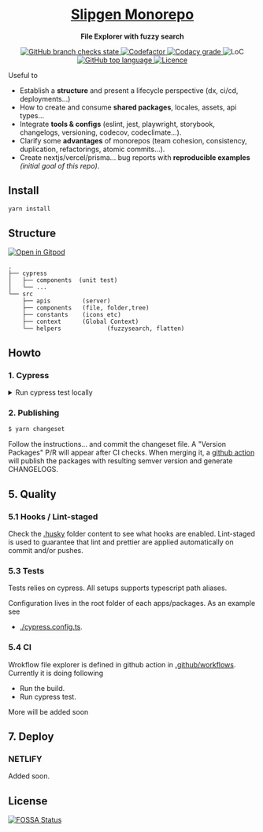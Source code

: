 <div align="center">
  <h1 align="center"><a aria-label="File Explorer" href="https://github.com/Anulesh/file-explorer">Slipgen Monorepo</a></h1>
  <p align="center"><strong>File Explorer with fuzzy search</strong></p>
</div>
<p align="center">
  <a aria-label="Build" href="https://github.com/Anulesh/file-explorer/actions/workflows/node.js.yml?query=workflow%3A%22%22File+Explorer%22%22++">
    <img alt="GitHub branch checks state" src="https://img.shields.io/github/checks-status/Anulesh/file-explorer/main?label=CI&logo=github&style=flat-square">
  </a>
  <a aria-label="Codefactor grade" href="https://www.codefactor.io/repository/github/Anulesh/file-explorer">
    <img alt="Codefactor" src="https://img.shields.io/codefactor/grade/github/Anulesh/file-explorer?label=Codefactor&logo=codefactor&style=flat-quare&labelColor=000000" />
  </a>
  <a aria-label="Codacy grade" href="https://app.codacy.com/organizations/gh/Anulesh/dashboard?utm_source=github.com&amp;utm_medium=referral&amp;utm_content=Anulesh/file-explorer&amp;utm_campaign=Badge_Grade">
    <img alt="Codacy grade" src="https://img.shields.io/codacy/grade/dff9c944af284a0fad4e165eb1727467?logo=codacy&style=flat-square&labelColor=000&label=Codacy">
  </a>
  <a aria-label="LoC">  
    <img alt="LoC" src="https://img.shields.io/tokei/lines/github/Anulesh/file-explorer?style=flat-quare&labelColor=000000" />
  </a>
  <a aria-label="Top language" href="https://github.com/Anulesh/file-explorer/search?l=typescript">
    <img alt="GitHub top language" src="https://img.shields.io/github/languages/top/Anulesh/file-explorer?style=flat-square&labelColor=000&color=blue">
  </a>
  <a aria-label="Licence" href="https://github.com/Anulesh/file-explorer/blob/main/LICENSE">
    <img alt="Licence" src="https://img.shields.io/github/license/Anulesh/file-explorer?style=flat-quare&labelColor=000000" />
  </a>
</p>

Useful to

- Establish a **structure** and present a lifecycle perspective (dx, ci/cd, deployments...)
- How to create and consume **shared packages**, locales, assets, api types...
- Integrate **tools & configs** (eslint, jest, playwright, storybook, changelogs, versioning, codecov, codeclimate...).
- Clarify some **advantages** of monorepos (team cohesion, consistency, duplication, refactorings, atomic commits...).
- Create nextjs/vercel/prisma... bug reports with **reproducible examples** _(initial goal of this repo)_.

## Install

```bash
yarn install
```

## Structure

[![Open in Gitpod](https://img.shields.io/badge/Open%20In-Gitpod.io-%231966D2?style=for-the-badge&logo=gitpod)](https://gitpod.io/#https://github.com/Anulesh/file-explorer)

```
.
├── cypress
│   ├── components  (unit test)
│   └── ...
└── src
    ├── apis         (server)
    ├── components   (file, folder,tree)
    ├── constants    (icons etc)
    ├── context      (Global Context)
    └── helpers             (fuzzysearch, flatten)
```

## Howto

### 1. Cypress

<details>
<summary>Run cypress test locally</summary>

```bash
{
  yarn cypress open
}
```

</details>

### 2. Publishing

```bash
$ yarn changeset
```

Follow the instructions... and commit the changeset file. A "Version Packages" P/R will appear after CI checks.
When merging it, a [github action](./.github/workflows/release-or-version-pr.yml) will publish the packages
with resulting semver version and generate CHANGELOGS.

## 5. Quality

### 5.1 Hooks / Lint-staged

Check the [.husky](./.husky) folder content to see what hooks are enabled. Lint-staged is used to guarantee
that lint and prettier are applied automatically on commit and/or pushes.

### 5.3 Tests

Tests relies on cypress. All setups supports typescript path aliases.

Configuration lives in the root folder of each apps/packages. As an
example see

- [./cypress.config.ts](./cypress.config.ts).

### 5.4 CI

Wrokflow file explorer is defined in github action in [.github/workflows](./.github/workflows).
Currently it is doing following

- Run the build.
- Run cypress test.

More will be added soon

## 7. Deploy

### NETLIFY

Added soon.

## License

[![FOSSA Status](https://app.fossa.com/api/projects/git%2Bgithub.com%2FAnulesh%2Ffile-explorer.svg?type=large)](https://app.fossa.com/projects/git%2Bgithub.com%2FAnulesh%2Ffile-explorer?ref=badge_large)

